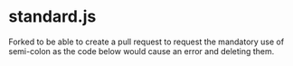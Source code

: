 # standard.js
Forked to be able to create a pull request to request the mandatory use of semi-colon as the code below would cause an error and deleting them.
